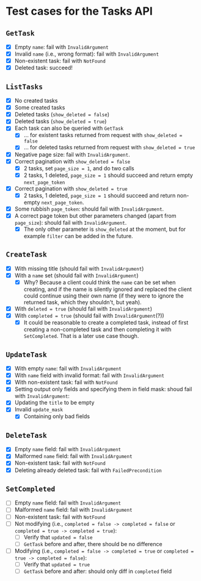# Test cases for the Tasks API

## `GetTask`

* [x] Empty `name`: fail with `InvalidArgument`
* [x] Invalid `name` (i.e., wrong format): fail with `InvalidArgument`
* [x] Non-existent task: fail with `NotFound`
* [x] Deleted task: succeed!

## `ListTasks`

* [x] No created tasks
* [x] Some created tasks
* [x] Deleted tasks (`show_deleted = false`)
* [x] Deleted tasks (`show_deleted = true`)
* [x] Each task can also be queried with `GetTask`
    * [x] ... for existent tasks returned from request with `show_deleted = false`
    * [x] ... for deleted tasks returned from request with `show_deleted = true`
* [x] Negative page size: fail with `InvalidArgument`.
* [x] Correct pagination with `show_deleted = false`
    * [x] 2 tasks, set `page_size = 1`, and do two calls
	* [x] 2 tasks, 1 deleted, `page_size = 1` should succeed and return empty `next_page_token`
* [x] Correct pagination with `show_deleted = true`
	* [x] 2 tasks, 1 deleted, `page_size = 1` should succeed and return non-empty `next_page_token`.
* [x] Some rubbish `page_token`: should fail with `InvalidArgument`.
* [x] A correct page token but other parameters changed (apart from `page_size`): should fail with `InvalidArgument`.
    * [x] The only other parameter is `show_deleted` at the moment, but for example `filter` can be added in the future.

## `CreateTask`

* [x] With missing title (should fail with `InvalidArgument`)
* [x] With a `name` set (should fail with `InvalidArgument`)
    * [x] Why? Because a client could think the `name` can be set when creating, and if the name is silently ignored and replaced the client could continue using their own name (if they were to ignore the returned task, which they shouldn't, but yeah).
* [x] With `deleted = true` (should fail with `InvalidArgument`)
* [x] With `completed = true` (should fail with `InvalidArgument`(?))
    * [x] It could be reasonable to create a completed task, instead of first creating a non-completed task and then completing it with `SetCompleted`. That is a later use case though.

## `UpdateTask`

* [x] With empty `name`: fail with `InvalidArgument`
* [x] With `name` field with invalid format: fail with `InvalidArgument`
* [x] With non-existent task: fail with `NotFound`
* [x] Setting output only fields and specifying them in field mask: shoud fail with `InvalidArgument`:
* [x] Updating the `title` to be empty
* [x] Invalid `update_mask`
    * [x] Containing only bad fields

## `DeleteTask`

* [x] Empty `name` field: fail with `InvalidArgument`
* [x] Malformed `name` field: fail with `InvalidArgument`
* [x] Non-existent task: fail with `NotFound`
* [x] Deleting already deleted task: fail with `FailedPrecondition`

## `SetCompleted`

* [ ] Empty `name` field: fail with `InvalidArgument`
* [ ] Malformed `name` field: fail with `InvalidArgument`
* [ ] Non-existent task: fail with `NotFound`
* [ ] Not modifying (i.e., `completed = false -> completed = false` or `completed = true -> completed = true`):
    * [ ] Verify that `updated = false`
	* [ ] `GetTask` before and after, there should be no difference
* [ ] Modifying (i.e., `completed = false -> completed = true` or `completed = true -> completed = false`):
    * [ ] Verify that `updated = true`
	* [ ] `GetTask` before and after: should only diff in `completed` field
